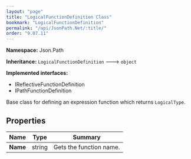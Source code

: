 ```yaml
---
layout: "page"
title: "LogicalFunctionDefinition Class"
bookmark: "LogicalFunctionDefinition"
permalink: "/api/JsonPath.Net/:title/"
order: "9.07.11"
---
```

**Namespace:** Json.Path

**Inheritance:**
`LogicalFunctionDefinition`
 🡒 
`object`

**Implemented interfaces:**

- IReflectiveFunctionDefinition
- IPathFunctionDefinition

Base class for defining an expression function which returns `LogicalType`.

## Properties

| Name | Type | Summary |
|---|---|---|
| **Name** | string | Gets the function name. |

